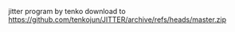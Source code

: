 jitter program
by tenko
download to https://github.com/tenkojun/JITTER/archive/refs/heads/master.zip
